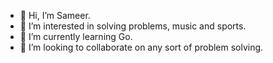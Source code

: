 - 👋 Hi, I’m Sameer.
- 👀 I’m interested in solving problems, music and sports.
- 🌱 I’m currently learning Go.
- 💞️ I’m looking to collaborate on any sort of problem solving.

<!---
samhokage/samhokage is a ✨ special ✨ repository because its `README.md` (this file) appears on your GitHub profile.
You can click the Preview link to take a look at your changes.
--->
